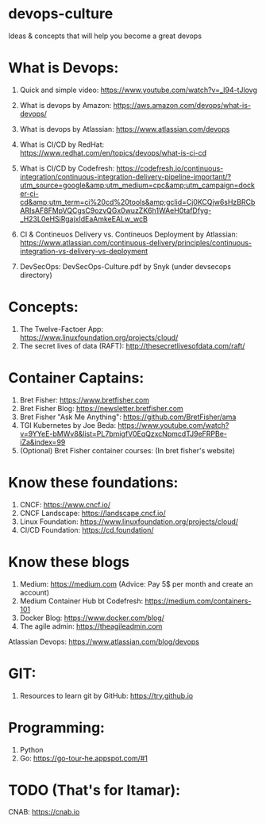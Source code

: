 # devops-culture
Ideas &amp; concepts that will help you become a great devops

# What is Devops:
1. Quick and simple video: https://www.youtube.com/watch?v=_I94-tJlovg
2. What is devops by Amazon: https://aws.amazon.com/devops/what-is-devops/
3. What is devops by Atlassian: https://www.atlassian.com/devops

4. What is CI/CD by RedHat: https://www.redhat.com/en/topics/devops/what-is-ci-cd
5. What is CI/CD by Codefresh: https://codefresh.io/continuous-integration/continuous-integration-delivery-pipeline-important/?utm_source=google&amp;utm_medium=cpc&amp;utm_campaign=docker-ci-cd&amp;utm_term=ci%20cd%20tools&amp;gclid=Cj0KCQjw6sHzBRCbARIsAF8FMpVQCgsC9ozvQGx0wuzZK6h1WAeH0tafDfyg-_H23L0eHSiRgajxIdEaAmkeEALw_wcB
6. CI &amp; Contineuos Delivery vs. Contineuos Deployment by Atlassian: https://www.atlassian.com/continuous-delivery/principles/continuous-integration-vs-delivery-vs-deployment
7. DevSecOps: DevSecOps-Culture.pdf by Snyk (under devsecops directory)

# Concepts:
1. The Twelve-Factoer App: https://www.linuxfoundation.org/projects/cloud/
2. The secret lives of data (RAFT): http://thesecretlivesofdata.com/raft/

# Container Captains:
1. Bret Fisher: https://www.bretfisher.com
2. Bret Fisher Blog: https://newsletter.bretfisher.com
3. Bret Fisher "Ask Me Anything": https://github.com/BretFisher/ama
4. TGI Kubernetes by Joe Beda: https://www.youtube.com/watch?v=9YYeE-bMWv8&list=PL7bmigfV0EqQzxcNpmcdTJ9eFRPBe-iZa&index=99
5. (Optional) Bret Fisher container courses: (In bret fisher's website)

# Know these foundations:
1. CNCF: https://www.cncf.io/
2. CNCF Landscape: https://landscape.cncf.io/
3. Linux Foundation: https://www.linuxfoundation.org/projects/cloud/
4. CI/CD Foundation: https://cd.foundation/

# Know these blogs
1. Medium: https://medium.com (Advice: Pay 5$ per month and create an account)
2. Medium Container Hub bt Codefresh: https://medium.com/containers-101
3. Docker Blog: https://www.docker.com/blog/
4. The agile admin: https://theagileadmin.com

Atlassian Devops: https://www.atlassian.com/blog/devops


# GIT:
1. Resources to learn git by GitHub: https://try.github.io

# Programming:
1. Python
2. Go: https://go-tour-he.appspot.com/#1

# TODO (That's for Itamar):
CNAB: https://cnab.io